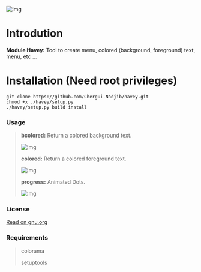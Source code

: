 ![img](https://lh3.googleusercontent.com/xhmVRBeBUWfEvt5TiZVPhJbyN-9DwLWcYZJVXE6DPdP-z-DW1i8kOXh3i57OEnm54FdvfXKmj8juid2ODu-kkLAGezGkVixrM648h_vG2ovZ4rHGZr9wWSXgIg2kfVoOG7wKTv4RcFKdhmkEUing6P90JpcZ6tb0bFnk6PdzQSEWBqtg8qZwW69ZHp5ESCilMcO-uzGBkagVpJ99802UbIh9PSPChOvmmiENGs38vO8CUC2cEBffoCJ-RfTpyx5zD6hF3ZwqBvcsNRC9-uy-tPmxQj8-4Cv1TD6BctPFSwhoohhD9NOta2bpLET5qEQ3w83jsdzCk8ZYfJuKf_kFtJVSP6aQMjUD8Rs0mIvQkqfK1eH5PxF1qiEmDAL4T27Wcf7Gr3XIImkmb3GU80Lfjir72KVpjvAUuDJ9i2W2MtInS_Fub4r3ERBXUdsvOIMkF4YOHNEptYj4klo9Oxlnk2vqXkZ543AYXfhszpKQELEahne9fipseagRjM1VgM4zwGq-o3aXdYY3BJFp9P6AvKAdq4IpKOHUaovj49Gse234FbVFb9GSLMebBaIRrOWUqdFBJDRbxqWdb1iQNkh3KA-GfuKS0K5eUNnPB6s4egqBVc904K4LCWeGOuLSLcHuCx0stE12hBpH6WvmI9qyX7sLwqFf7Cf_z-KD0mvVcQMnEjRBZnnLsiO-YLg=w1048-h288-no?authuser=0 "Logo")

# Introdution

__Module Havey:__ Tool to create menu, colored (background, foreground) text, menu, etc ...

# Installation (Need root privileges)

    git clone https://github.com/Chergui-Nadjib/havey.git
    chmod +x ./havey/setup.py
    ./havey/setup.py build install

### Usage

> __bcolored:__ Return a colored background text.
>
> ![img](https://lh3.googleusercontent.com/toj_7Jb1TMa_ffE9c6VdMFQg6gWn3rOze3jsTjvpFx3WBmQgndthOmajjeI2KAVt9G9W3tIkYZS7sEWMQxCrXRSkCKP3eDpbxLcr6YA7o103k2xE3vlp0b47Sab0QG8T97xc7L7LZvW07vRI9e9snNnu97WlfwoDgp_2ETx1QnPoYKW5iiflNiFPaAUTjmQ13Uk35avK8oB2v4HlPmhyv0B2TwcgUdUtpUiXzNEKDHQY66w3nTNJPPSZO6x3BtqSys9twM5EpP-npwf5h760kYUgK6nA5NcFxUnU83sTHRIseAC9OmzAqgstPb80z2bO3dfp-p9c28_VZyS7MIPyTni-eTwM19HJV1CjJi7iPcZrkhnDt6tIMY2F_EXa74qPOPVcUO2_8qIY6XNT9qrH17uxYs9NcCNnFXfmJC9lWVPN4iocLUC-9dxccxrphI_o9fM1Ala7YjieiY8H0UdTvZFCn9aaZ5u7zvuiSt6GxAmrtpUhdc01WGYPiQ-JpnaFfFmQc2Eia3r-_ME7ZDVO9qwTnLm9_XVUjbwAZb5qDBCMk_7VkuSY4CGjZLTAZkpzEU2ek1sbG6WT7uCI0qFltNFNsi5kiKb_Wo2LSCqi7RWLLjLQNhLCijDUdDEFogcqw8Czk_xzPoeIGjuFebPPhk41ZY4g6TxcQpFYQVygXypjPRL0Cvmht3xiELg-=w643-h202-no?authuser=0)
> 
> __colored:__ Return a colored foreground text.
> 
> ![img](https://lh3.googleusercontent.com/h450u_0zrJXuMAHb2cD948pVvolYMxoZqBd6u-zJNWF_Bd9SMSQFAElrrRQrwnu-US-OdpitoS1EPG7ltm9H5t6lqIIiPfnzGFztrO4eOn5GUI4sXjlELb5CegBw9oz9C9JyYzpS30rMg_TwDTjoOECfuL3PqH-pO45NBCnwfGQkjxJkHrmd_PhiOE9VGFQhDqRiERPeLaigsppyKn_8mQ4dqKJFc38A-aqu1-ClRx37jNV3ts6kbXkU_3zMYfoFJ2_Zx61wZYQXWhyiiorXsp9uxuRy9dAcQpzoSI0ePU6aJs8JpgOZXH2seR4_HIYaZHOqWDv7jR-eJ5rgM1c4WZHA7yAOybR7wwYFg1arvI9lGX4lEya72LlpTIVNmZDn6EzopdRmPTUh5bxrcVyWSyADvIZkKlmH_P9EhMuswIk-v_xhw-i4iQ8xwIIREmCfl9q4VWoBLFyh6HpXhvVuoh_K1U1MX2mtikalCzaGM40QEqVFAOQspCat9SqGJG7EcrgSF2BrWa9bgiR402AfWWMDZ1nnqDZo1MsD82bz-PNBRIBe7H2L24CLx5gwoIrnUAEkmkELRiALIHd-ShEg3tUklGpnCXKcg0RATI7jD45-_6-hQllH5R_E7qT6d_wJJ1OLcvaXKgtkKE-yOkpTXZZeKfcWiO2QNc0HObK5yDbvQHU-nv0ovUh43Iba=w641-h153-no?authuser=0)
> 
> __progress:__ Animated Dots.
> 
> ![img](https://lh3.googleusercontent.com/0MBKP3drq8F8N-Alzaqi3BzzEvsT_4kUE9SIZjG2EXw9mGKde9-VSWPDg1gNXK2iptMn19JT_1tnXQF7DLsxQuNUUWJxZHOdwDl4-jhdl43t9HDWEd_I_qOvgugJyBOHahM75xb5D5pGvcSZz7eYpSfUgHO1TiEVKqHD76Yy5g8FYdgzYmSWWVe5X78SNRPxvgW5rSS4mCFPWhJydsF8I6Q4N1Dtvu2IQPBWPX6XMlpGXdQ6L1XB2H5UqBerD_Spff_6IY8bgWV-crTXQ2BZdMsOxc_9LyaPfYJWNiSYcr9TKjtT7ELgn6uXUQJZlR9XCXMtGhflP68xmkjfHN1vZuwM6WbKRO9L5v_1FgvFvj9VKYaBXl3_Q6PGSLNTu4H6oP0CFi00uvcOKf6SYhVr-RX4t5X0TpuPmOFk8uiGxYl_q4LeW4QFZWleIIQR-rlJ6i3eSHF6RPYcAaE-A3OItbHRcP4PxxYO8Jd6vCVIyG2YI0Hw7jnvlGfYECORj8_G1jC9prLkG7-M7hWMoeWDYbMRZfmyeXg7LJqnG1WcKtnex45esjMciG4JjFjbryZypQNRoTWWD1SR4AUfmKO0SahUZlere_i9dweajNV06K39Vu_YzfCUo1h38GYXX7COeJ-YCUdma7hD_Fqtm-9DjE8FayEDrvSRYBsCYRab8orXgsToa2g5z8N-CU5N=w644-h172-no?authuser=0)

### License

[Read on gnu.org](https://www.gnu.org/licenses/gpl-3.0.txt)

### Requirements
> colorama
>
> setuptools
